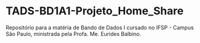 # TADS-BD1A1-Projeto_Home_Share
Repositório para a matéria de Bando de Dados I cursado no IFSP - Campus São Paulo, ministrada pela Profa. Me. Eurides Balbino.
